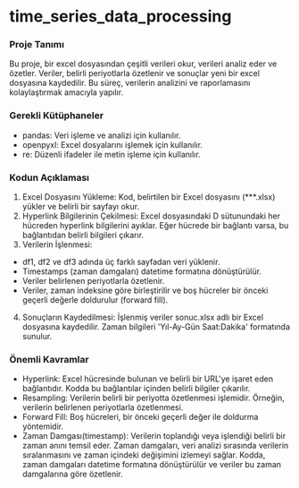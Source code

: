 # time_series_data_processing
### Proje Tanımı
Bu proje, bir excel dosyasından çeşitli verileri okur, verileri analiz eder ve özetler. Veriler, belirli periyotlarla özetlenir ve sonuçlar yeni bir excel dosyasına kaydedilir. Bu süreç, verilerin analizini ve raporlamasını kolaylaştırmak amacıyla yapılır.

### Gerekli Kütüphaneler
- pandas: Veri işleme ve analizi için kullanılır.
- openpyxl: Excel dosyalarını işlemek için kullanılır.
- re: Düzenli ifadeler ile metin işleme için kullanılır.

### Kodun Açıklaması
1. Excel Dosyasını Yükleme: Kod, belirtilen bir Excel dosyasını (***.xlsx) yükler ve belirli bir sayfayı okur.
2. Hyperlink Bilgilerinin Çekilmesi: Excel dosyasındaki D sütunundaki her hücreden hyperlink bilgilerini ayıklar. Eğer hücrede bir bağlantı varsa, bu bağlantıdan belirli bilgileri çıkarır.
3. Verilerin İşlenmesi:
- df1, df2 ve df3 adında üç farklı sayfadan veri yüklenir.
- Timestamps (zaman damgaları) datetime formatına dönüştürülür.
- Veriler belirlenen periyotlarla özetlenir.
- Veriler, zaman indeksine göre birleştirilir ve boş hücreler bir önceki geçerli değerle doldurulur (forward fill).
4. Sonuçların Kaydedilmesi: İşlenmiş veriler sonuc.xlsx adlı bir Excel dosyasına kaydedilir. Zaman bilgileri 'Yıl-Ay-Gün Saat:Dakika' formatında sunulur.

### Önemli Kavramlar
- Hyperlink: Excel hücresinde bulunan ve belirli bir URL'ye işaret eden bağlantıdır. Kodda bu bağlantılar içinden belirli bilgiler çıkarılır.
- Resampling: Verilerin belirli bir periyotta özetlenmesi işlemidir. Örneğin, verilerin belirlenen periyotlarla özetlenmesi.
- Forward Fill: Boş hücreleri, bir önceki geçerli değer ile doldurma yöntemidir.
- Zaman Damgası(timestamp): Verilerin toplandığı veya işlendiği belirli bir zaman anını temsil eder. Zaman damgaları, veri analizi sırasında verilerin sıralanmasını ve zaman içindeki değişimini izlemeyi sağlar. Kodda, zaman damgaları datetime formatına dönüştürülür ve veriler bu zaman damgalarına göre özetlenir.




